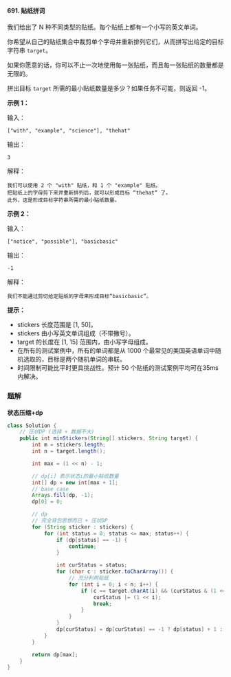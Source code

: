 #### 691. 贴纸拼词

我们给出了 N 种不同类型的贴纸。每个贴纸上都有一个小写的英文单词。

你希望从自己的贴纸集合中裁剪单个字母并重新排列它们，从而拼写出给定的目标字符串 `target`。

如果你愿意的话，你可以不止一次地使用每一张贴纸，而且每一张贴纸的数量都是无限的。

拼出目标 `target` 所需的最小贴纸数量是多少？如果任务不可能，则返回 -1。

**示例 1：**

输入：

```shell
["with", "example", "science"], "thehat"
```

输出：

```shell
3
```

解释：

```shell
我们可以使用 2 个 "with" 贴纸，和 1 个 "example" 贴纸。
把贴纸上的字母剪下来并重新排列后，就可以形成目标 “thehat“ 了。
此外，这是形成目标字符串所需的最小贴纸数量。
```

**示例 2：**

输入：

```shell
["notice", "possible"], "basicbasic"
```

输出：

```shell
-1
```

解释：

```shell
我们不能通过剪切给定贴纸的字母来形成目标“basicbasic”。
```

**提示：**

* stickers 长度范围是 [1, 50]。
* stickers 由小写英文单词组成（不带撇号）。
* target 的长度在 [1, 15] 范围内，由小写字母组成。
* 在所有的测试案例中，所有的单词都是从 1000 个最常见的美国英语单词中随机选取的，目标是两个随机单词的串联。
* 时间限制可能比平时更具挑战性。预计 50 个贴纸的测试案例平均可在35ms内解决。

### 题解

**状态压缩+dp**

```java
class Solution {
    // 压状DP (选择 + 数据不大)
    public int minStickers(String[] stickers, String target) {
        int m = stickers.length;
        int n = target.length();

        int max = (1 << n) - 1;

        // dp[i] 表示状态i的最小贴纸数量
        int[] dp = new int[max + 1];
        // base case
        Arrays.fill(dp, -1);
        dp[0] = 0;

        // dp
        // 完全背包思想而已 + 压状DP
        for (String sticker : stickers) {
            for (int status = 0; status <= max; status++) {
                if (dp[status] == -1) {
                    continue;
                }

                int curStatus = status;
                for (char c : sticker.toCharArray()) {
                    // 充分利用贴纸
                    for (int i = 0; i < n; i++) {
                        if (c == target.charAt(i) && (curStatus & (1 << i)) == 0) {
                            curStatus |= (1 << i);
                            break;
                        }
                    }
                }
                dp[curStatus] = dp[curStatus] == -1 ? dp[status] + 1 : Math.min(dp[curStatus], dp[status] + 1);
            }
        }

        return dp[max];
    }
}
```

